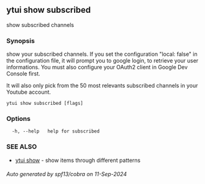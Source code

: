 ## ytui show subscribed

show subscribed channels

### Synopsis


show your subscribed channels.
If you set the configuration "local: false" in the configuration file, it will prompt you to google login,
to retrieve your user informations. You must also configure your OAuth2 client in Google Dev Console first.

It will also only pick from the 50 most relevants subscribed channels in your Youtube account.

```
ytui show subscribed [flags]
```

### Options

```
  -h, --help   help for subscribed
```

### SEE ALSO

* [ytui show](ytui_show.md)	 - show items through different patterns

###### Auto generated by spf13/cobra on 11-Sep-2024
